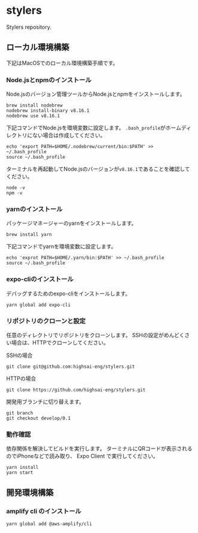 # stylers
Stylers repository.

## ローカル環境構築
下記はMacOSでのローカル環境構築手順です。

### Node.jsとnpmのインストール

Node.jsのバージョン管理ツールからNode.jsとnpmをインストールします。
```shell script
brew install nodebrew
nodebrew install-binary v8.16.1
nodebrew use v8.16.1
```

下記コマンドでNode.jsを環境変数に設定します。
`.bash_profile`がホームディレクトリにない場合は作成してください。
```shell script
echo 'export PATH=$HOME/.nodebrew/current/bin:$PATH' >> ~/.bash_profile
source ~/.bash_profile
```

ターミナルを再起動してNode.jsのバージョンが`v8.16.1`であることを確認してください。
```shell script
node -v
npm -v
```

### yarnのインストール

パッケージマネージャーのyarnをインストールします。
```shell script
brew install yarn
```

下記コマンドでyarnを環境変数に設定します。
```shell script
echo 'exprot PATH=$HOME/.yarn/bin:$PATH' >> ~/.bash_profile
source ~/.bash_profile
```

### expo-cliのインストール

デバッグするためのexpo-cliをインストールします。
```shell script
yarn global add expo-cli
```

### リポジトリのクローンと設定

任意のディレクトリでリポジトリをクローンします。
SSHの設定がめんどくさい場合は、HTTPでクローンしてください。

SSHの場合
```shell script
git clone git@github.com:highsai-eng/stylers.git
```

HTTPの場合
```shell script
git clone https://github.com/highsai-eng/stylers.git
```

開発用ブランチに切り替えます。
```shell script
git branch
git checkout develop/0.1
```

### 動作確認

依存関係を解決してビルドを実行します。
ターミナルにQRコードが表示されるのでiPhoneなどで読み取り、 Expo Client で実行してください。
```shell script
yarn install
yarn start
```

## 開発環境構築

### amplify cli のインストール
```shell script
yarn global add @aws-amplify/cli
```
